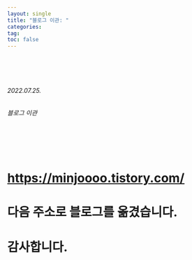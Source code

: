 ```yaml
---
layout: single
title: "블로그 이관: "
categories: 
tag: 
toc: false
---
```


<br>
<br>
<br>

###### 2022.07.25.
###### 블로그 이관

<br>
<br>
<br>

# https://minjoooo.tistory.com/
# 다음 주소로 블로그를 옮겼습니다.
# 감사합니다.
